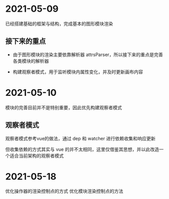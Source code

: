 # 2021-05-09
已经搭建基础的框架与结构，完成基本的图形模块渲染

## 接下来的重点
- 由于图形模块的渲染主要依靠解析器 attrsParser，所以接下来的重点是完善各类模块的解析器

- 构建观察者模式，用于监听模块内属性变化，并及时更新画布内容

# 2021-05-10
模块的完善目前并不是特别重要，因此优先构建观察者模式

## 观察者模式
观察者模式参考vue的做法，通过 dep 和 watcher 进行依赖收集和响应更新

但收集依赖的方式其实与 vue 的并不太相同，这里仅借鉴其思想，并以此改造一个适合当前架构的观察者模式

# 2021-05-18
优化操作器的渲染控制点的方式
优化模块渲染控制点的方法
